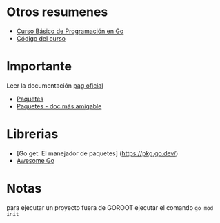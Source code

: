# Otros resumenes
- [Curso Básico de Programación en Go](https://amplified-lemonade-5f5.notion.site/Curso-B-sico-de-Programaci-n-en-Go-80413ec0c941418a84eef000ab090486)
- [Código del curso](https://github.com/Camacaro/go-fundamentals)

# Importante 
Leer la documentación [pag oficial](https://golang.org)

- [Paquetes](https://golang.org)
- [Paquetes - doc más amigable](https://godoc.org/)

# Librerias
 
- [Go get: El manejador de paquetes] (https://pkg.go.dev/)
- [Awesome Go](https://awesome-go.com/)

# Notas
para ejecutar un proyecto fuera de GOROOT ejecutar el comando 
```go mod init``` 